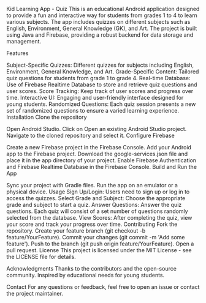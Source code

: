 Kid Learning App - Quiz
This is an educational Android application designed to provide a fun and interactive way for students from grades 1 to 4 to learn various subjects. The app includes quizzes on different subjects such as English, Environment, General Knowledge (GK), and Art. The project is built using Java and Firebase, providing a robust backend for data storage and management.

Features

Subject-Specific Quizzes: Different quizzes for subjects including English, Environment, General Knowledge, and Art.
Grade-Specific Content: Tailored quiz questions for students from grade 1 to grade 4.
Real-time Database: Use of Firebase Realtime Database to store and retrieve quiz questions and user scores.
Score Tracking: Keep track of user scores and progress over time.
Interactive UI: Engaging and user-friendly interface designed for young students.
Randomized Questions: Each quiz session presents a new set of randomized questions to ensure a varied learning experience.
Installation
Clone the repository


Open Android Studio.
Click on Open an existing Android Studio project.
Navigate to the cloned repository and select it.
Configure Firebase

Create a new Firebase project in the Firebase Console.
Add your Android app to the Firebase project.
Download the google-services.json file and place it in the app directory of your project.
Enable Firebase Authentication and Firebase Realtime Database in the Firebase Console.
Build and Run the App

Sync your project with Gradle files.
Run the app on an emulator or a physical device.
Usage
Sign Up/Login: Users need to sign up or log in to access the quizzes.
Select Grade and Subject: Choose the appropriate grade and subject to start a quiz.
Answer Questions: Answer the quiz questions. Each quiz will consist of a set number of questions randomly selected from the database.
View Scores: After completing the quiz, view your score and track your progress over time.
Contributing
Fork the repository.
Create your feature branch (git checkout -b feature/YourFeature).
Commit your changes (git commit -m 'Add some feature').
Push to the branch (git push origin feature/YourFeature).
Open a pull request.
License
This project is licensed under the MIT License - see the LICENSE file for details.

Acknowledgments
Thanks to the contributors and the open-source community.
Inspired by educational needs for young students.


Contact
For any questions or feedback, feel free to open an issue or contact the project maintainer.
